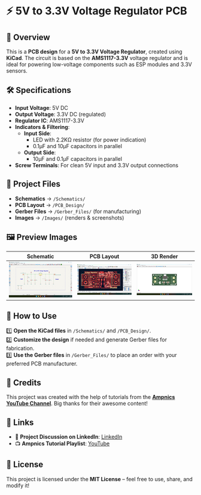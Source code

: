 # ⚡ 5V to 3.3V Voltage Regulator PCB

## 📌 Overview  
This is a **PCB design** for a **5V to 3.3V Voltage Regulator**, created using **KiCad**. The circuit is based on the **AMS1117-3.3V** voltage regulator and is ideal for powering low-voltage components such as ESP modules and 3.3V sensors.

## 🛠️ Specifications  
- **Input Voltage**: 5V DC  
- **Output Voltage**: 3.3V DC (regulated)  
- **Regulator IC**: AMS1117-3.3V  
- **Indicators & Filtering**:  
  - **Input Side**:  
    - LED with 2.2KΩ resistor (for power indication)  
    - 0.1µF and 10µF capacitors in parallel  
  - **Output Side**:  
    - 10µF and 0.1µF capacitors in parallel  
- **Screw Terminals**: For clean 5V input and 3.3V output connections  

## 📂 Project Files  
- **Schematics** → `/Schematics/`  
- **PCB Layout** → `/PCB_Design/`  
- **Gerber Files** → `/Gerber_Files/` (for manufacturing)  
- **Images** → `/Images/` (renders & screenshots)  

## 🖼️ Preview Images  
| Schematic | PCB Layout | 3D Render |
|-----------|------------|-----------|
| ![Schematic](Images/Schematic.png) | ![PCB](Images/pcb_layout.png) | ![3D](Images/3d_render.png) |

## 🔧 How to Use  
1️⃣ **Open the KiCad files** in `/Schematics/` and `/PCB_Design/`.  
2️⃣ **Customize the design** if needed and generate Gerber files for fabrication.  
3️⃣ **Use the Gerber files** in `/Gerber_Files/` to place an order with your preferred PCB manufacturer.  

## 🙏 Credits  
This project was created with the help of tutorials from the **[Ampnics YouTube Channel](https://youtube.com/playlist?list=PLxgq6Jtu7shQPHqYjKUVa28CmktTzHDLp&si=2TdaJywcDumlzVk_)**. Big thanks for their awesome content!

## 🔗 Links  
- 🚀 **Project Discussion on LinkedIn**: [LinkedIn](https://www.linkedin.com/)  
- 📺 **Ampnics Tutorial Playlist**: [YouTube](https://youtube.com/playlist?list=PLxgq6Jtu7shQPHqYjKUVa28CmktTzHDLp&si=2TdaJywcDumlzVk_)

## 📜 License  
This project is licensed under the **MIT License** – feel free to use, share, and modify it!
